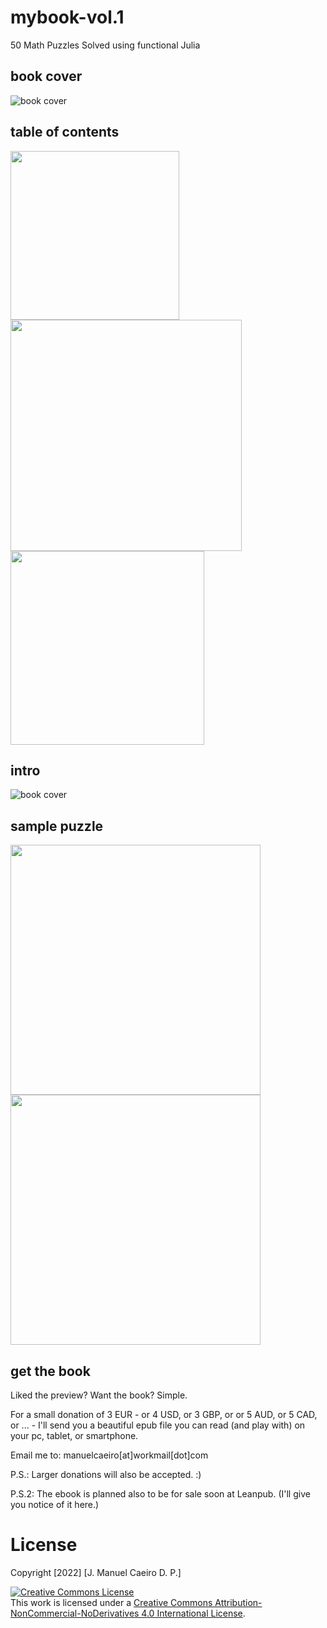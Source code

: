 # mybook-vol.1
50 Math Puzzles Solved using functional Julia

## book cover
![book cover](pics/coverpic.jpg)

## table of contents
<p float="left">
  <img src="/pics/toc1.png" width="270" />
  <img src="/pics/toc2.png" width="370" /> 
  <img src="/pics/toc3.png" width="310" />
</p>

## intro
![book cover](pics/intro.png)

## sample puzzle
<p float="left">
  <img src="/pics/puzzle1-1.png" width="400" />
  <img src="/pics/puzzle1-2c.png" width="400" />
</p>

## get the book
Liked the preview? Want the book? Simple.

For a small donation of 3 EUR - or 4 USD, or 3 GBP, or or 5 AUD, or 5 CAD, or ... - I'll send you a beautiful epub file you can read (and play with) on your pc, tablet, or smartphone.

Email me to: manuelcaeiro[at]workmail[dot]com

P.S.: Larger donations will also be accepted. :)

P.S.2: The ebook is planned also to be for sale soon at Leanpub. (I'll give you notice of it here.)

# License
Copyright [2022] [J. Manuel Caeiro D. P.]

<a rel="license" href="http://creativecommons.org/licenses/by-nc-nd/4.0/"><img alt="Creative Commons License" style="border-width:0" src="https://i.creativecommons.org/l/by-nc-nd/4.0/80x15.png" /></a><br />This work is licensed under a <a rel="license" href="http://creativecommons.org/licenses/by-nc-nd/4.0/">Creative Commons Attribution-NonCommercial-NoDerivatives 4.0 International License</a>.
